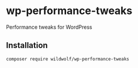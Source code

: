 # wp-performance-tweaks

Performance tweaks for WordPress

## Installation

```bash
composer require wildwolf/wp-performance-tweaks
```
